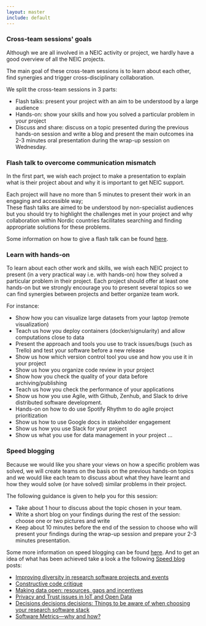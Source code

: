 ```yaml
---
layout: master
include: default
---
```


### Cross-team sessions' goals


Although we are all involved in a NEIC activity or project, we hardly have a good overview of all the NEIC projects.

The main goal of these cross-team sessions is to learn about each other, find synergies and trigger cross-disciplinary collaboration. 

We split the cross-team sessions in 3 parts:

- Flash talks: present your project with an aim to be understood by a large audience
- Hands-on: show your skills and how you solved a particular problem in your project
- Discuss and share: discuss on a topic presented during the previous hands-on session and write a blog and present the main outcomes ina 2-3 minutes oral 
presentation during the wrap-up session on Wednesday.


### Flash talk to overcome communication mismatch

In the first part, we wish each project to make a presentation to explain what is their project about and why it is important to get NEIC support.

Each project will have no more than 5 minutes to present their work in an engaging and accessible way;  
These flash talks are aimed to be understood by non-specialist audiences but you should try to highlight the challenges met in your project and why 
collaboration within Nordic countries facilitates searching and finding appropriate solutions for these problems.

Some information on how to give a flash talk can be found [here](https://www.software.ac.uk/home/cw11/giving-good-lightning-talk).


### Learn with hands-on

To learn about each other work and skills, we wish each NEIC project to present (in a very practical way i.e. with hands-on) how they solved a particular 
problem in their project.  Each project should offer at least one hands-on but we strongly encourage you to present several topics so we can find synergies 
between projects and better organize team work.


For instance:

- Show how you can visualize large datasets from your laptop (remote visualization)
- Teach us how you deploy containers (docker/signularity) and allow computations close to data 
- Present the approach and tools you use to track issues/bugs (such as Trello) and test your software before a new release
- Show us how which version control tool you use and how you use it in your project
- Show us how you organize code review in your project
- Show how you check the quality of your data before archiving/publishing
- Teach us how you check the performance of your applications
- Show us how you use Agile, with Github, Zenhub, and Slack to drive distributed software development.
- Hands-on on how to do use Spotify Rhythm to do agile project prioritization
- Show us how to use Google docs in stakeholder engagement
- Show us how you use Slack for your project
- Show us what you use for data management in your project
...


### Speed blogging

Because we would like you share your views on how a specific problem was solved, we will create teams on the basis on the previous hands-on topics and we 
would like each team to discuss about what they have learnt and how they would solve (or have solved) similar problems in their project.

The following guidance is given to help you for this session:
- Take about 1 hour to discuss about the topic chosen in your team.
- Write a short blog on your findings during the rest of the session: choose one or two pictures and write 
- Keep about 10 minutes before the end of the session to choose who will present your findings during the wrap-up session 
and prepare your 2-3 minutes presentation.


Some more information on speed blogging can be found [here](https://www.software.ac.uk/term/speed-blogging). And to get an idea of what has been achieved take
a look a the following [Speed blog](https://www.software.ac.uk/tags/speed-blog-posts) posts:
- [Improving diversity in research software projects and events](https://www.software.ac.uk/blog/2017-06-01-improving-diversity-research-software-projects-and-events)
- [Constructive code critique](https://www.software.ac.uk/blog/2017-05-11-constructive-code-critique)
- [Making data open: resources, gaps and incentives](https://www.software.ac.uk/blog/2017-05-24-making-data-open-resources-gaps-and-incentives)
- [Privacy and Trust issues in IoT and Open Data](https://www.software.ac.uk/blog/2017-05-29-privacy-and-trust-issues-iot-and-open-data)
- [Decisions decisions decisions: Things to be aware of when choosing your research software stack](https://www.software.ac.uk/blog/2017-05-11-decisions-decisions-decisions-things-be-aware-when-choosing-your-research-software)
- [Software Metrics—why and how?](https://www.software.ac.uk/blog/2017-05-09-software-metrics-why-and-how)


